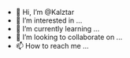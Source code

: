 - 👋 Hi, I’m @Kalztar
- 👀 I’m interested in ...
- 🌱 I’m currently learning ...
- 💞️ I’m looking to collaborate on ...
- 📫 How to reach me ...

<!---
Kalztar/Kalztar is a ✨ special ✨ repository because its `README.md` (this file) appears on your GitHub profile.
You can click the Preview link to take a look at your changes.
--->
